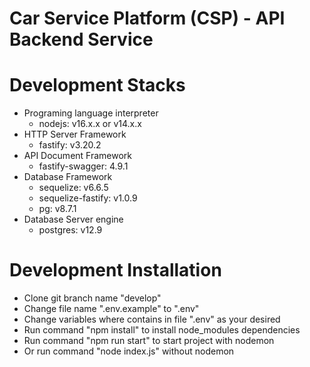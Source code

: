 # Car Service Platform (CSP) - API Backend Service

# Development Stacks
- Programing language interpreter
    - nodejs: v16.x.x or v14.x.x
- HTTP Server Framework
    - fastify: v3.20.2
- API Document Framework
    - fastify-swagger: 4.9.1
- Database Framework
    - sequelize: v6.6.5
    - sequelize-fastify: v1.0.9
    - pg: v8.7.1
- Database Server engine
    - postgres: v12.9

# Development Installation
- Clone git branch name "develop"
- Change file name ".env.example" to ".env"
- Change variables where contains in file ".env" as your desired
- Run command "npm install" to install node_modules dependencies
- Run command "npm run start" to start project with nodemon
- Or run command "node index.js" without nodemon